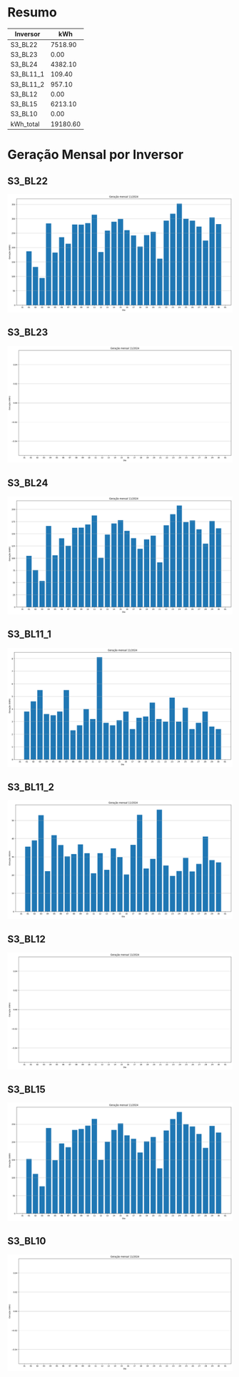 # Resumo
| Inversor | kWh    |
| -------- | ------ |
| S3_BL22       | 7518.90 |
| S3_BL23       | 0.00 |
| S3_BL24       | 4382.10 |
| S3_BL11_1       | 109.40 |
| S3_BL11_2       | 957.10 |
| S3_BL12       | 0.00 |
| S3_BL15       | 6213.10 |
| S3_BL10       | 0.00 |
| kWh_total       | 19180.60 |
# Geração Mensal por Inversor
## S3_BL22
![My Image](plots/S3_BL22.png)
## S3_BL23
![My Image](plots/S3_BL23.png)
## S3_BL24
![My Image](plots/S3_BL24.png)
## S3_BL11_1
![My Image](plots/S3_BL11_1.png)
## S3_BL11_2
![My Image](plots/S3_BL11_2.png)
## S3_BL12
![My Image](plots/S3_BL12.png)
## S3_BL15
![My Image](plots/S3_BL15.png)
## S3_BL10
![My Image](plots/S3_BL10.png)
